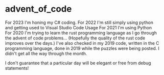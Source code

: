 # advent_of_code
For 2023 I'm honing my C# coding.
For 2022 I'm still simply using python and getting used to Visual Studio Code Usage
For 2021 I'm using Python
For 2020 I'm trying to learn the rust programming language as I go through the advent of code problems...
   (Hopefully the quality of the rust code improves over the days.)
I've also checked in my 2019 code, written in the C programming language, done in 2019 while the puzzles were being posted.
I didn't get all the way through the month.

I don't guarantee that a particular day will be elegant or free from debug statements!

